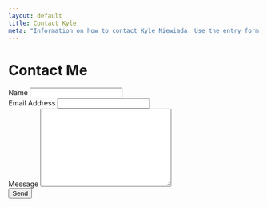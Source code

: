 ```yaml
---
layout: default
title: Contact Kyle
meta: "Information on how to contact Kyle Niewiada. Use the entry form to send an email message to Kyle Niewiada."
---
```


<div id="contact">
  <h1 class="pageTitle">Contact Me</h1>
  <form action="https://formspree.io/kyle@kyleniewiada.org" method="post" align="left">
    <label for="name">Name</label>
    <input type="text" id="name" name="name"><br>
    <label for="email">Email Address</label>
    <input type="email" id="email" name="_replyto"><br>
    <label for="message">Message</label>
    <textarea name="message" id="message" cols="30" rows="10" class="full-width"></textarea><br>
    <input type="submit" value="Send" class="button">
  </form>
</div>
